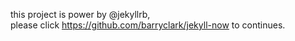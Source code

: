 this project is power by @jekyllrb, <br>
please click https://github.com/barryclark/jekyll-now to continues. <br>
